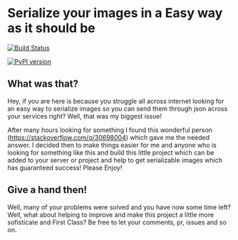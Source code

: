 # Serialize your images in a Easy way as it should be

[![Build Status](https://travis-ci.org/igormcsouza/serialize-images.svg?branch=master)](https://travis-ci.org/igormcsouza/serialize-images)

[![PyPI version](https://badge.fury.io/py/serialize-images.svg)](https://badge.fury.io/py/serialize-images)

## What was that?

Hey, if you are here is because you struggle all across internet looking for an easy way to serialize images so you can send them through json across your services right? Well, that was my biggest issue! 

After many hours looking for something I found this wonderful person (https://stackoverflow.com/q/30698004) which gave me the needed answer. I decided then to make things easier for me and anyone who is looking for something like this and build this little project which can be added to your server or project and help to get serializable images which has guaranteed success! Please Enjoy!

## Give a hand then!

Well, many of your problems were solved and you have now some time left? Well, what about helping to improve and make this project a little more sofisticate and First Class? Be free to let your comments, pr, issues and so on.